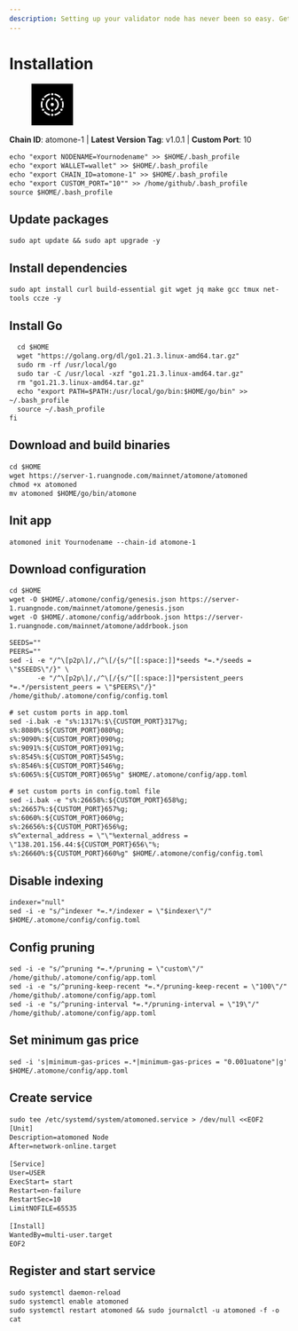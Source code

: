 ```yaml
---
description: Setting up your validator node has never been so easy. Get your validator running in minutes by following step by step instructions.
---
```


# Installation

<figure><img src="https://raw.githubusercontent.com/ruangnode/cosmos-images/main/logos/atomone.png" alt=""><figcaption></figcaption></figure>

**Chain ID**: atomone-1 | **Latest Version Tag**: v1.0.1  | **Custom Port**: 10
```
echo "export NODENAME=Yournodename" >> $HOME/.bash_profile
echo "export WALLET=wallet" >> $HOME/.bash_profile
echo "export CHAIN_ID=atomone-1" >> $HOME/.bash_profile
echo "export CUSTOM_PORT="10"" >> /home/github/.bash_profile
source $HOME/.bash_profile
```

## Update packages
```
sudo apt update && sudo apt upgrade -y
```

## Install dependencies
```
sudo apt install curl build-essential git wget jq make gcc tmux net-tools ccze -y
```

## Install Go
```
  cd $HOME
  wget "https://golang.org/dl/go1.21.3.linux-amd64.tar.gz"
  sudo rm -rf /usr/local/go
  sudo tar -C /usr/local -xzf "go1.21.3.linux-amd64.tar.gz"
  rm "go1.21.3.linux-amd64.tar.gz"
  echo "export PATH=$PATH:/usr/local/go/bin:$HOME/go/bin" >> ~/.bash_profile
  source ~/.bash_profile
fi
```

## Download and build binaries
```
cd $HOME
wget https://server-1.ruangnode.com/mainnet/atomone/atomoned
chmod +x atomoned
mv atomoned $HOME/go/bin/atomone
```

## Init app
```
atomoned init Yournodename --chain-id atomone-1
```

## Download configuration
```
cd $HOME
wget -O $HOME/.atomone/config/genesis.json https://server-1.ruangnode.com/mainnet/atomone/genesis.json
wget -O $HOME/.atomone/config/addrbook.json https://server-1.ruangnode.com/mainnet/atomone/addrbook.json
```

```
SEEDS=""
PEERS=""
sed -i -e "/^\[p2p\]/,/^\[/{s/^[[:space:]]*seeds *=.*/seeds = \"$SEEDS\"/}" \
       -e "/^\[p2p\]/,/^\[/{s/^[[:space:]]*persistent_peers *=.*/persistent_peers = \"$PEERS\"/}" /home/github/.atomone/config/config.toml
```

```
# set custom ports in app.toml
sed -i.bak -e "s%:1317%:$\{CUSTOM_PORT}317%g;
s%:8080%:${CUSTOM_PORT}080%g;
s%:9090%:${CUSTOM_PORT}090%g;
s%:9091%:${CUSTOM_PORT}091%g;
s%:8545%:${CUSTOM_PORT}545%g;
s%:8546%:${CUSTOM_PORT}546%g;
s%:6065%:${CUSTOM_PORT}065%g" $HOME/.atomone/config/app.toml
```

```
# set custom ports in config.toml file
sed -i.bak -e "s%:26658%:${CUSTOM_PORT}658%g;
s%:26657%:${CUSTOM_PORT}657%g;
s%:6060%:${CUSTOM_PORT}060%g;
s%:26656%:${CUSTOM_PORT}656%g;
s%^external_address = \"\"%external_address = \"138.201.156.44:${CUSTOM_PORT}656\"%;
s%:26660%:${CUSTOM_PORT}660%g" $HOME/.atomone/config/config.toml
```

## Disable indexing
```
indexer="null"
sed -i -e "s/^indexer *=.*/indexer = \"$indexer\"/" $HOME/.atomone/config/config.toml
```

## Config pruning
```
sed -i -e "s/^pruning *=.*/pruning = \"custom\"/" /home/github/.atomone/config/app.toml 
sed -i -e "s/^pruning-keep-recent *=.*/pruning-keep-recent = \"100\"/" /home/github/.atomone/config/app.toml
sed -i -e "s/^pruning-interval *=.*/pruning-interval = \"19\"/" /home/github/.atomone/config/app.toml
```

## Set minimum gas price
```
sed -i 's|minimum-gas-prices =.*|minimum-gas-prices = "0.001uatone"|g' $HOME/.atomone/config/app.toml
```

## Create service
```
sudo tee /etc/systemd/system/atomoned.service > /dev/null <<EOF2
[Unit]
Description=atomoned Node
After=network-online.target

[Service]
User=USER
ExecStart= start
Restart=on-failure
RestartSec=10
LimitNOFILE=65535

[Install]
WantedBy=multi-user.target
EOF2
```

## Register and start service
```
sudo systemctl daemon-reload
sudo systemctl enable atomoned
sudo systemctl restart atomoned && sudo journalctl -u atomoned -f -o cat
```
